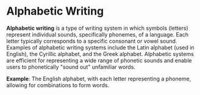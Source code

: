 
# Alphabetic Writing

**Alphabetic writing** is a type of writing system in which symbols (letters) represent individual sounds, specifically phonemes, of a language. 
Each letter typically corresponds to a specific consonant or vowel sound. 
Examples of alphabetic writing systems include the Latin alphabet (used in English), the Cyrillic alphabet, and the Greek alphabet. 
Alphabetic systems are efficient for representing a wide range of phonetic sounds and enable users to phonetically "sound out" unfamiliar words.

**Example**: The English alphabet, with each letter representing a phoneme, allowing for combinations to form words.
